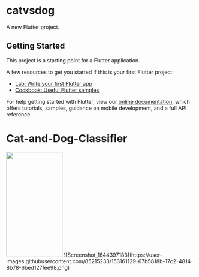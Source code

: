 # catvsdog

A new Flutter project.

## Getting Started

This project is a starting point for a Flutter application.

A few resources to get you started if this is your first Flutter project:

- [Lab: Write your first Flutter app](https://flutter.dev/docs/get-started/codelab)
- [Cookbook: Useful Flutter samples](https://flutter.dev/docs/cookbook)

For help getting started with Flutter, view our
[online documentation](https://flutter.dev/docs), which offers tutorials,
samples, guidance on mobile development, and a full API reference.
# Cat-and-Dog-Classifier


<img src="https://user-images.githubusercontent.com/85215233/153161122-69b3184f-3e9d-407c-824a-f73821b4d9b7.png" width="150" height="280">
![Screenshot_1644397183](https://user-images.githubusercontent.com/85215233/153161129-67b5818b-17c2-4814-8b78-6bed127fee98.png)
